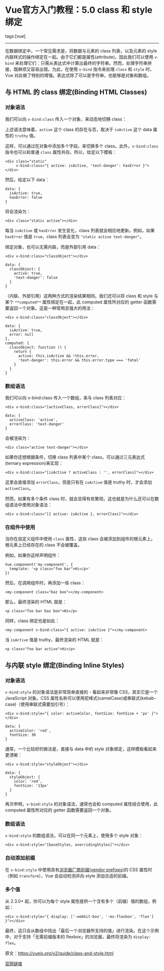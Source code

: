 # Vue官方入门教程：5.0 class 和 style 绑定

tags:[vue]

---

在数据绑定中，一个常见需求是，将数据与元素的 class 列表，以及元素的 style 内联样式的操作绑定在一起。由于它们都是属性(attribute)，因此我们可以使用 `v-bind` 来处理它们：只需从表达式中计算出最终的字符串。然而，处理字符串拼接，既麻烦又容易出错。为此，在使用 `v-bind` 指令来处理 `class` 和 `style` 时，Vue 对此做了特别的增强。表达式除了可以是字符串，也能够是对象和数组。

## 与 HTML 的 class 绑定(Binding HTML Classes)

### 对象语法

我们可以向 `v-bind:class` 传入一个对象，来动态地切换 class：

上述语法意味着，`active` 这个 class 的存在与否，取决于 `isActive` 这个 data 属性的 `truthy` 值。

这样，可以通过在对象中添加多个字段，来切换多个 class。此外，`v-bind:class` 指令也可以和普通 `class` 属性共存。所以，给定以下模板：

	<div class="static"
	     v-bind:class="{ active: isActive, 'text-danger': hasError }">
	</div>

然后，给定以下 data：

	data: {
	  isActive: true,
	  hasError: false
	}

将会渲染为：

	<div class="static active"></div>

每当 `isActive` 或 `hasError` 发生变化，class 列表就会相应地更新。例如，如果 `hasError` 值是 `true`，class 列表会变为 `"static active text-danger"`。

绑定对象，也可以无需内联，而是外部引用 data：

	<div v-bind:class="classObject"></div>

	data: {
	  classObject: {
	    active: true,
	    'text-danger': false
	  }
	}

（内联、外部引用）这两种方式的渲染结果相同。我们还可以将 class 和 style 与某个 `**computed**` 属性绑定在一起，此 computed 属性所对应的 getter 函数需要返回一个对象。这是一种常用且强大的用法：

	<div v-bind:class="classObject"></div>

	data: {
	  isActive: true,
	  error: null
	},
	computed: {
	  classObject: function () {
	    return {
	      active: this.isActive && !this.error,
	      'text-danger': this.error && this.error.type === 'fatal'
	    }
	  }
	}

### 数组语法

我们可以向 v-bind:class 传入一个数组，来与 class 列表对应：

	<div v-bind:class="[activeClass, errorClass]"></div>

	data: {
	  activeClass: 'active',
	  errorClass: 'text-danger'
	}

会被渲染为：

	<div class="active text-danger"></div>

如果你还想根据条件，切换 class 列表中某个 class，可以通过三元表达式(ternary expression)来实现：

	<div v-bind:class="[isActive ? activeClass : '', errorClass]"></div>

这里会直接添加 `errorClass`，但是只有在 `isActive` 值是 truthy 时，才会添加 `activeClass`。

然而，如果有多个条件 class 时，就会显得有些繁琐。这也就是为什么还可以在数组语法中使用对象语法：

	<div v-bind:class="[{ active: isActive }, errorClass]"></div>

### 在组件中使用

当你在自定义组件中使用 `class` 属性，这些 class 会被添加到组件的根元素上。根元素上已经存在的 class 不会被覆盖。

例如，如果你这样声明组件：

	Vue.component('my-component', {
	  template: '<p class="foo bar">Hi</p>'
	})

然后，在调用组件时，再添加一些 class：

	<my-component class="baz boo"></my-component>

那么，最终渲染的 HTML 就是：

	<p class="foo bar baz boo">Hi</p>

同样，class 绑定也是如此：

	<my-component v-bind:class="{ active: isActive }"></my-component>

当 `isActive` 值是 truthy，最终渲染的 HTML 就是：

	<p class="foo bar active">Hi</p>

## 与内联 style 绑定(Binding Inline Styles)

### 对象语法

`v-bind:style` 的对象语法是非常简单直接的 - 看起来非常像 CSS，其实它是一个 JavaScript 对象。CSS 属性名称可以使用驼峰式(camelCase)或串联式(kebab-case)（使用串联式需要加引号）：

	<div v-bind:style="{ color: activeColor, fontSize: fontSize + 'px' }"></div>

	data: {
	  activeColor: 'red',
	  fontSize: 30
	}


通常，一个比较好的做法是，直接与 data 中的 style 对象绑定，这样模板看起来更清晰：

	<div v-bind:style="styleObject"></div>
	
	data: {
	  styleObject: {
	    color: 'red',
	    fontSize: '13px'
	  }
	}


再次申明，`v-bind:style` 的对象语法，通常也会和 computed 属性结合使用，此 computed 属性所对应的 getter 函数需要返回一个对象。

### 数组语法

`v-bind:style` 的数组语法，可以在同一个元素上，使用多个 style 对象：

	<div v-bind:style="[baseStyles, overridingStyles]"></div>

### 自动添加前缀

在 `v-bind:style` 中使用具有[浏览器厂商前缀(vendor prefixes)](https://developer.mozilla.org/en-US/docs/Glossary/Vendor_Prefix)的 CSS 属性时（例如 `transform`），Vue 会自动检测并向 style 添加合适的前缀。

### 多个值

从 2.3.0+ 起，你可以为每个 style 属性提供一个含有多个（前缀）值的数组，例如：

	<div v-bind:style="{ display: ['-webkit-box', '-ms-flexbox', 'flex'] }"></div>

最终，这只会从数组中找出「最后一个浏览器所支持的值」进行渲染。在这个示例中，对于支持「无需前缀版本的 flexbox」的浏览器，最终将渲染为 `display: flex`。

原文：https://vuejs.org/v2/guide/class-and-style.html

[官网链接](https://vuefe.cn/v2/guide/class-and-style.html#%E4%B8%8E-HTML-%E7%9A%84-class-%E7%BB%91%E5%AE%9A-Binding-HTML-Classes)